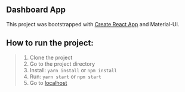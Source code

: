 ## Dashboard App
This project was bootstrapped with [Create React App](https://github.com/facebook/create-react-app) and Material-UI.

## How to run the project:
>1. Clone the project
>2. Go to the project directory
>3. Install:
`yarn install` or `npm install`
>4. Run:
`yarn start` or `npm start`
>5. Go to [localhost](http://localhost:3000/)
